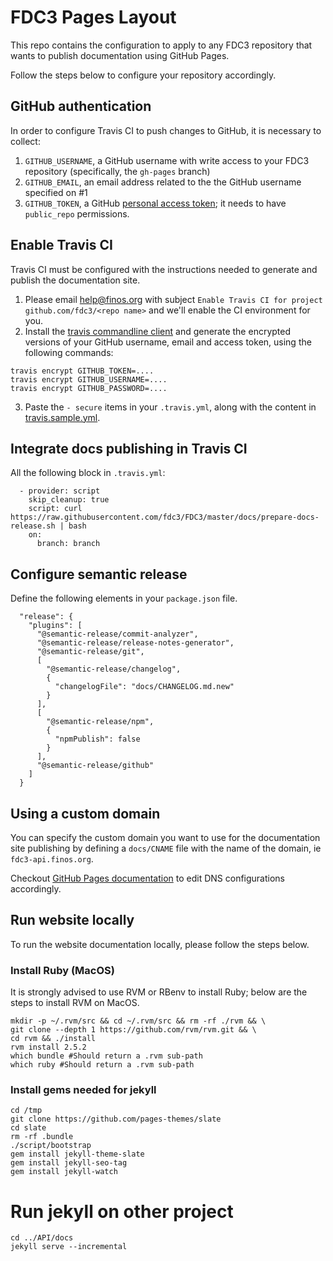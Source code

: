 # FDC3 Pages Layout

This repo contains the configuration to apply to any FDC3 repository that wants to publish documentation using GitHub Pages.

Follow the steps below to configure your repository accordingly.

## GitHub authentication

In order to configure Travis CI to push changes to GitHub, it is necessary to collect:
1. `GITHUB_USERNAME`, a GitHub username with write access to your FDC3 repository (specifically, the `gh-pages` branch)
2. `GITHUB_EMAIL`, an email address related to the the GitHub username specified on #1
3. `GITHUB_TOKEN`, a GitHub [personal access token](https://help.github.com/articles/creating-a-personal-access-token-for-the-command-line/); it needs to have `public_repo` permissions.

## Enable Travis CI

Travis CI must be configured with the instructions needed to generate and publish the documentation site.

1. Please email help@finos.org with subject `Enable Travis CI for project github.com/fdc3/<repo name>` and we'll enable the CI environment for you.
2. Install the [travis commandline client](https://github.com/travis-ci/travis.rb) and generate the encrypted versions of your GitHub username, email and access token, using the following commands:
```
travis encrypt GITHUB_TOKEN=....
travis encrypt GITHUB_USERNAME=....
travis encrypt GITHUB_PASSWORD=....
```
3. Paste the `- secure` items in your `.travis.yml`, along with the content in [travis.sample.yml](travis.sample.yml).

## Integrate docs publishing in Travis CI

All the following block in `.travis.yml`:
```
  - provider: script
    skip_cleanup: true
    script: curl https://raw.githubusercontent.com/fdc3/FDC3/master/docs/prepare-docs-release.sh | bash
    on:
      branch: branch
```

## Configure semantic release

Define the following elements in your `package.json` file.

```
  "release": {
    "plugins": [
      "@semantic-release/commit-analyzer",
      "@semantic-release/release-notes-generator",
      "@semantic-release/git",
      [
        "@semantic-release/changelog",
        {
          "changelogFile": "docs/CHANGELOG.md.new"
        }
      ],
      [
        "@semantic-release/npm",
        {
          "npmPublish": false
        }
      ],
      "@semantic-release/github"
    ]
  }
```

## Using a custom domain

You can specify the custom domain you want to use for the documentation site publishing by defining a `docs/CNAME` file with the name of the domain, ie `fdc3-api.finos.org`.

Checkout [GitHub Pages documentation](https://help.github.com/articles/setting-up-an-apex-domain/) to edit DNS configurations accordingly.

## Run website locally
To run the website documentation locally, please follow the steps below.

### Install Ruby (MacOS)

It is strongly advised to use RVM or RBenv to install Ruby; below are the steps to install RVM on MacOS.
```
mkdir -p ~/.rvm/src && cd ~/.rvm/src && rm -rf ./rvm && \
git clone --depth 1 https://github.com/rvm/rvm.git && \
cd rvm && ./install
rvm install 2.5.2
which bundle #Should return a .rvm sub-path
which ruby #Should return a .rvm sub-path
```

### Install gems needed for jekyll

```
cd /tmp
git clone https://github.com/pages-themes/slate
cd slate
rm -rf .bundle
./script/bootstrap
gem install jekyll-theme-slate
gem install jekyll-seo-tag
gem install jekyll-watch
```

# Run jekyll on other project
```
cd ../API/docs
jekyll serve --incremental
```